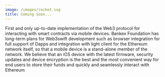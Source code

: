```yaml
---
image: /images/rocket.svg
title: Coming Soon...
---
```


First and only up-to-date implementation of the Web3 protocol for interacting with smart contracts via mobile devices. Bankex Foundation has long-term plans for Web3swift development such as browser integration for full support of Dapps and integration with light client for the Ethereum network itself, so that a mobile device is a stand-alone member of the network. We believe that an iOS device with the latest firmware, security updates and device encryption is the best and the most convenient way for end users to store their funds and quickly and seamlessly interact with Ethereum
